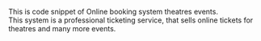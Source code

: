This is code snippet of Online booking system theatres events. <br />
This system is a professional ticketing service, that sells online tickets for theatres and many more events.
